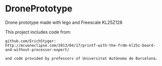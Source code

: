 # DronePrototype
Drone prototype made with lego and Freescale KL25Z128

This project includes code from:

	github.com/ErichStyger:
	http://mcuoneclipse.com/2013/04/17/printf-with-the-frdm-kl25z-board-and-without-processor-expert/

	and code provided by professors of Universitat Autònoma de Barcelona.
